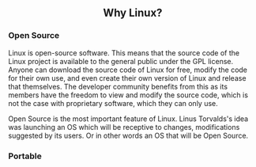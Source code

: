 <center><h2>Why Linux?</h2></center>

### Open Source
Linux is open-source software. This means that the source code of the Linux project is available to the general public under the GPL license. Anyone can download the source code of Linux for free, modify the code for their own use, and even create their own version of Linux and release that themselves. The developer community benefits from this as its members have the freedom to view and modify the source code, which is not the case with proprietary software, which they can only use.

Open Source is the most important feature of Linux. Linus Torvalds's idea was launching an OS which will be receptive to changes, modifications suggested by its users. Or in other words an OS that will be Open Source.

### Portable